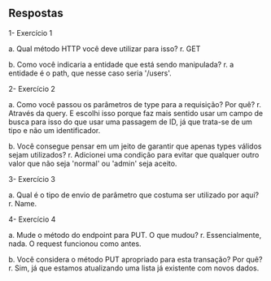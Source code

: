 ## Respostas

1- Exercício 1

a. Qual método HTTP você deve utilizar para isso?
r. GET

b. Como você indicaria a entidade que está sendo manipulada?
r. a entidade é o path, que nesse caso seria '/users'.

2- Exercício 2

a. Como você passou os parâmetros de type para a requisição? Por quê?
r. Através da query. E escolhi isso porque faz mais sentido usar um campo de busca para isso do que usar uma passagem de ID, já que trata-se de um tipo e não um identificador.

b. Você consegue pensar em um jeito de garantir que apenas types válidos sejam utilizados?
r. Adicionei uma condição para evitar que qualquer outro valor que não seja 'normal' ou 'admin' seja aceito.

3- Exercício 3

a. Qual é o tipo de envio de parâmetro que costuma ser utilizado por aqui?
r. Name.

4- Exercício 4

a. Mude o método do endpoint para PUT. O que mudou?
r. Essencialmente, nada. O request funcionou como antes.

b. Você considera o método PUT apropriado para esta transação? Por quê?
r. Sim, já que estamos atualizando uma lista já existente com novos dados.
